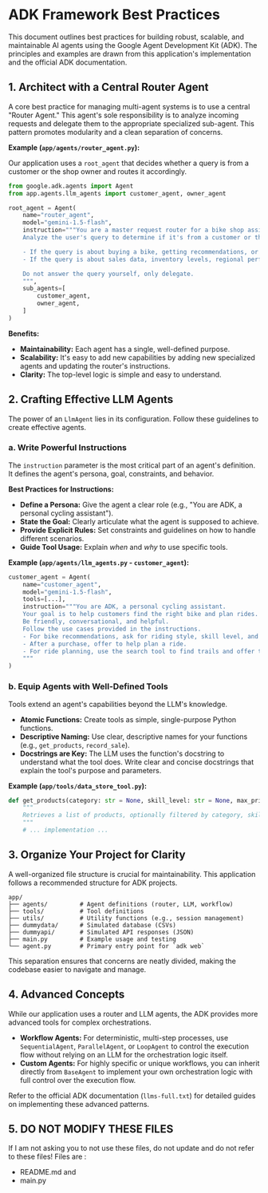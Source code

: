 # ADK Framework Best Practices

This document outlines best practices for building robust, scalable, and maintainable AI agents using the Google Agent Development Kit (ADK). The principles and examples are drawn from this application's implementation and the official ADK documentation.

## 1. Architect with a Central Router Agent

A core best practice for managing multi-agent systems is to use a central "Router Agent." This agent's sole responsibility is to analyze incoming requests and delegate them to the appropriate specialized sub-agent. This pattern promotes modularity and a clean separation of concerns.

**Example (`app/agents/router_agent.py`):**

Our application uses a `root_agent` that decides whether a query is from a customer or the shop owner and routes it accordingly.

```python
from google.adk.agents import Agent
from app.agents.llm_agents import customer_agent, owner_agent

root_agent = Agent(
    name="router_agent",
    model="gemini-1.5-flash",
    instruction="""You are a master request router for a bike shop assistant.
    Analyze the user's query to determine if it's from a customer or the owner.

    - If the query is about buying a bike, getting recommendations, or planning a ride, delegate to the 'customer_agent'.
    - If the query is about sales data, inventory levels, regional performance, or purchase orders, delegate to the 'owner_agent'.

    Do not answer the query yourself, only delegate.
    """,
    sub_agents=[
        customer_agent,
        owner_agent,
    ]
)
```

**Benefits:**
- **Maintainability:** Each agent has a single, well-defined purpose.
- **Scalability:** It's easy to add new capabilities by adding new specialized agents and updating the router's instructions.
- **Clarity:** The top-level logic is simple and easy to understand.

## 2. Crafting Effective LLM Agents

The power of an `LlmAgent` lies in its configuration. Follow these guidelines to create effective agents.

### a. Write Powerful Instructions

The `instruction` parameter is the most critical part of an agent's definition. It defines the agent's persona, goal, constraints, and behavior.

**Best Practices for Instructions:**
- **Define a Persona:** Give the agent a clear role (e.g., "You are ADK, a personal cycling assistant").
- **State the Goal:** Clearly articulate what the agent is supposed to achieve.
- **Provide Explicit Rules:** Set constraints and guidelines on how to handle different scenarios.
- **Guide Tool Usage:** Explain *when* and *why* to use specific tools.

**Example (`app/agents/llm_agents.py` - `customer_agent`):**

```python
customer_agent = Agent(
    name="customer_agent",
    model="gemini-1.5-flash",
    tools=[...],
    instruction="""You are ADK, a personal cycling assistant.
    Your goal is to help customers find the right bike and plan rides.
    Be friendly, conversational, and helpful.
    Follow the use cases provided in the instructions.
    - For bike recommendations, ask for riding style, skill level, and budget before suggesting a product.
    - After a purchase, offer to help plan a ride.
    - For ride planning, use the search tool to find trails and offer to send directions.
    """
)
```

### b. Equip Agents with Well-Defined Tools

Tools extend an agent's capabilities beyond the LLM's knowledge.

- **Atomic Functions:** Create tools as simple, single-purpose Python functions.
- **Descriptive Naming:** Use clear, descriptive names for your functions (e.g., `get_products`, `record_sale`).
- **Docstrings are Key:** The LLM uses the function's docstring to understand what the tool does. Write clear and concise docstrings that explain the tool's purpose and parameters.

**Example (`app/tools/data_store_tool.py`):**

```python
def get_products(category: str = None, skill_level: str = None, max_price: int = None):
    """
    Retrieves a list of products, optionally filtered by category, skill level, and maximum price.
    """
    # ... implementation ...
```

## 3. Organize Your Project for Clarity

A well-organized file structure is crucial for maintainability. This application follows a recommended structure for ADK projects.

```
app/
├── agents/         # Agent definitions (router, LLM, workflow)
├── tools/          # Tool definitions
├── utils/          # Utility functions (e.g., session management)
├── dummydata/      # Simulated database (CSVs)
├── dummyapi/       # Simulated API responses (JSON)
├── main.py         # Example usage and testing
└── agent.py        # Primary entry point for `adk web`
```

This separation ensures that concerns are neatly divided, making the codebase easier to navigate and manage.

## 4. Advanced Concepts

While our application uses a router and LLM agents, the ADK provides more advanced tools for complex orchestrations.

- **Workflow Agents:** For deterministic, multi-step processes, use `SequentialAgent`, `ParallelAgent`, or `LoopAgent` to control the execution flow without relying on an LLM for the orchestration logic itself.
- **Custom Agents:** For highly specific or unique workflows, you can inherit directly from `BaseAgent` to implement your own orchestration logic with full control over the execution flow.

Refer to the official ADK documentation (`llms-full.txt`) for detailed guides on implementing these advanced patterns.

## 5. DO NOT MODIFY THESE FILES

If I am not asking you to not use these files, do not update and do not refer to these files!
Files are : 
- README.md and 
- main.py
